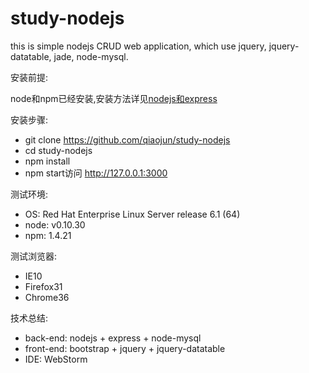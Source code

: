 study-nodejs
============

this is simple nodejs CRUD web application, which use jquery, jquery-datatable, jade, node-mysql.



安装前提:

node和npm已经安装,安装方法详见[nodejs和express](https://github.com/hjzheng/CUF_meeting_knowledge_share/issues/2)

安装步骤:

- git clone https://github.com/qiaojun/study-nodejs
- cd study-nodejs
- npm install
- npm start访问 http://127.0.0.1:3000

测试环境:

- OS: Red Hat Enterprise Linux Server release 6.1 (64)
- node: v0.10.30
- npm: 1.4.21

测试浏览器:

- IE10
- Firefox31
- Chrome36

技术总结:

- back-end: nodejs + express + node-mysql
- front-end: bootstrap + jquery + jquery-datatable
- IDE: WebStorm